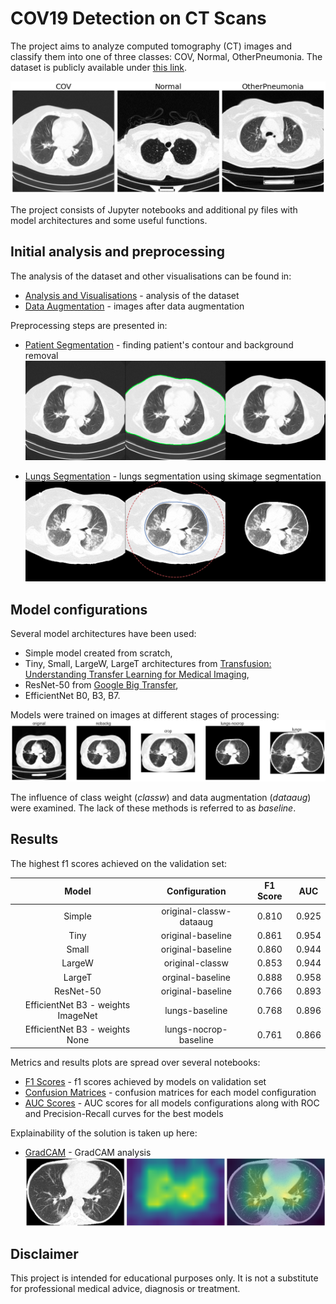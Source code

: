 # COV19 Detection on CT Scans

The project aims to analyze computed tomography (CT) images and classify them into one of three classes: COV, Normal, OtherPneumonia. The dataset is publicly available under [this link](https://github.com/m2dgithub/CT-COV19).

![one example from each class](images/classes.png)

The project consists of Jupyter notebooks and additional py files with model architectures and some useful functions.

## Initial analysis and preprocessing

The analysis of the dataset and other visualisations can be found in:

* [Analysis and Visualisations](notebooks/Analysis-Visualisations.ipynb) - analysis of the dataset
* [Data Augmentation](notebooks/Data-Augmentation.ipynb) - images after data augmentation

Preprocessing steps are presented in:

* [Patient Segmentation](notebooks/Background-Removal.ipynb) - finding patient's contour and background removal
![original image, patient contour and image with removed background](images/body&#32;contour.png)

* [Lungs Segmentation](notebooks/Skimage-Lungs-Segmentation.ipynb) - lungs segmentation using skimage segmentation
![lungs contour and segmented lungs](images/skimage&#32;active&#32;contour.png)

## Model configurations

Several model architectures have been used:
* Simple model created from scratch,
* Tiny, Small, LargeW, LargeT architectures from [Transfusion: Understanding Transfer Learning for Medical Imaging](https://arxiv.org/abs/1902.07208),
* ResNet-50 from [Google Big Transfer](https://tfhub.dev/google/bit/s-r50x1/1),
* EfficientNet B0, B3, B7.

Models were trained on images at different stages of processing:
![five stages of preprocessing](images/images-preprocessing.png)

The influence of class weight (*classw*) and data augmentation (*dataaug*) were examined. The lack of these methods is referred to as *baseline*.

## Results

The highest f1 scores achieved on the validation set:

| Model | Configuration | F1 Score | AUC |
|  :-:  |      :-:      |    :-:   | :-: |
| Simple | original-classw-dataaug | 0.810 | 0.925 |
| Tiny | original-baseline | 0.861 | 0.954 |
| Small | original-baseline | 0.860 | 0.944 |
| LargeW | original-classw | 0.853 | 0.944 |
| LargeT | orginal-baseline | 0.888 | 0.958 |
| ResNet-50 | original-baseline | 0.766 | 0.893 |
| EfficientNet B3 - weights ImageNet | lungs-baseline | 0.768 | 0.896 |
| EfficientNet B3 - weights None | lungs-nocrop-baseline | 0.761 | 0.866 |

Metrics and results plots are spread over several notebooks:

* [F1 Scores](notebooks/F1-Scores.ipynb) - f1 scores achieved by models on validation set
* [Confusion Matrices](notebooks/Confusion-Matrices.ipynb) - confusion matrices for each model configuration
* [AUC Scores](notebooks/AUC-Scores.ipynb) - AUC scores for all models configurations along with ROC and Precision-Recall curves for the best models

Explainability of the solution is taken up here:

* [GradCAM](notebooks/GradCAM.ipynb) - GradCAM analysis
![original image, gradCAM heatmap and heatmap overlaid on the original image](images/gradcam-imagenet-cov.png)

## Disclaimer

This project is intended for educational purposes only. It is not a substitute for professional medical advice, diagnosis or treatment. 

